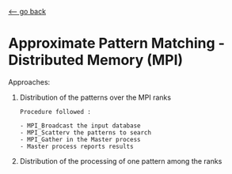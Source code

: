 [<-- go back](../README.md)

# Approximate Pattern Matching - Distributed Memory (MPI)


Approaches:

1. Distribution of the patterns over the MPI ranks
    ```
    Procedure followed :
    
    - MPI_Broadcast the input database
    - MPI_Scatterv the patterns to search
    - MPI_Gather in the Master process
    - Master process reports results
    ```

2. Distribution of the processing of one pattern among the ranks